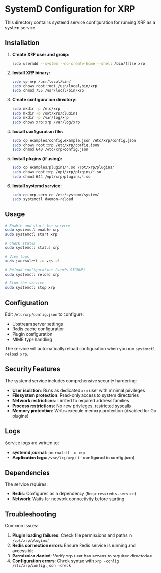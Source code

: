 # SystemD Configuration for XRP

This directory contains systemd service configuration for running XRP as a system service.

## Installation

1. **Create XRP user and group:**
   ```bash
   sudo useradd --system --no-create-home --shell /bin/false xrp
   ```

2. **Install XRP binary:**
   ```bash
   sudo cp xrp /usr/local/bin/
   sudo chown root:root /usr/local/bin/xrp
   sudo chmod 755 /usr/local/bin/xrp
   ```

3. **Create configuration directory:**
   ```bash
   sudo mkdir -p /etc/xrp
   sudo mkdir -p /opt/xrp/plugins
   sudo mkdir -p /var/log/xrp
   sudo chown xrp:xrp /var/log/xrp
   ```

4. **Install configuration file:**
   ```bash
   sudo cp examples/config.example.json /etc/xrp/config.json
   sudo chown root:xrp /etc/xrp/config.json
   sudo chmod 640 /etc/xrp/config.json
   ```

5. **Install plugins (if using):**
   ```bash
   sudo cp examples/plugins/*.so /opt/xrp/plugins/
   sudo chown root:xrp /opt/xrp/plugins/*.so
   sudo chmod 644 /opt/xrp/plugins/*.so
   ```

6. **Install systemd service:**
   ```bash
   sudo cp xrp.service /etc/systemd/system/
   sudo systemctl daemon-reload
   ```

## Usage

```bash
# Enable and start the service
sudo systemctl enable xrp
sudo systemctl start xrp

# Check status
sudo systemctl status xrp

# View logs
sudo journalctl -u xrp -f

# Reload configuration (sends SIGHUP)
sudo systemctl reload xrp

# Stop the service
sudo systemctl stop xrp
```

## Configuration

Edit `/etc/xrp/config.json` to configure:
- Upstream server settings
- Redis cache configuration
- Plugin configuration
- MIME type handling

The service will automatically reload configuration when you run `systemctl reload xrp`.

## Security Features

The systemd service includes comprehensive security hardening:

- **User isolation**: Runs as dedicated `xrp` user with minimal privileges
- **Filesystem protection**: Read-only access to system directories
- **Network restrictions**: Limited to required address families
- **Process restrictions**: No new privileges, restricted syscalls
- **Memory protection**: Write+execute memory protection (disabled for Go plugins)

## Logs

Service logs are written to:
- **systemd journal**: `journalctl -u xrp`
- **Application logs**: `/var/log/xrp/` (if configured in config.json)

## Dependencies

The service requires:
- **Redis**: Configured as a dependency (`Requires=redis.service`)
- **Network**: Waits for network connectivity before starting

## Troubleshooting

Common issues:

1. **Plugin loading failures**: Check file permissions and paths in `/opt/xrp/plugins/`
2. **Redis connection errors**: Ensure Redis service is running and accessible
3. **Permission denied**: Verify xrp user has access to required directories
4. **Configuration errors**: Check syntax with `xrp -config /etc/xrp/config.json -check`